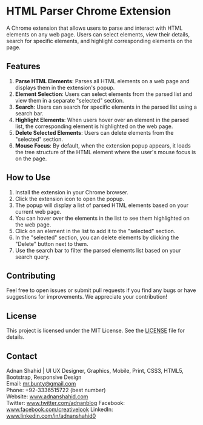 # HTML Parser Chrome Extension

A Chrome extension that allows users to parse and interact with HTML elements on any web page. Users can select elements, view their details, search for specific elements, and highlight corresponding elements on the page.

## Features

1. **Parse HTML Elements**: Parses all HTML elements on a web page and displays them in the extension's popup.
2. **Element Selection**: Users can select elements from the parsed list and view them in a separate "selected" section.
3. **Search**: Users can search for specific elements in the parsed list using a search bar.
4. **Highlight Elements**: When users hover over an element in the parsed list, the corresponding element is highlighted on the web page.
5. **Delete Selected Elements**: Users can delete elements from the "selected" section.
6. **Mouse Focus**: By default, when the extension popup appears, it loads the tree structure of the HTML element where the user's mouse focus is on the page.

## How to Use

1. Install the extension in your Chrome browser.
2. Click the extension icon to open the popup.
3. The popup will display a list of parsed HTML elements based on your current web page.
4. You can hover over the elements in the list to see them highlighted on the web page.
5. Click on an element in the list to add it to the "selected" section.
6. In the "selected" section, you can delete elements by clicking the "Delete" button next to them.
7. Use the search bar to filter the parsed elements list based on your search query.

## Contributing

Feel free to open issues or submit pull requests if you find any bugs or have suggestions for improvements. We appreciate your contribution!

## License

This project is licensed under the MIT License. See the [LICENSE](LICENSE) file for details.


## Contact

Adnan Shahid | UI UX Designer, Graphics, Mobile, Print, CSS3, HTML5, Bootstrap, Responsive Design  
Email: mr.bunty@gmail.com  
Phone: +92-3336515722 (best number)  
Website: www.adnanshahid.com  
Twitter: www.twitter.com/adnanblog
Facebook: www.facebook.com/creativelook
LinkedIn: www.linkedin.com/in/adnanshahid0 
